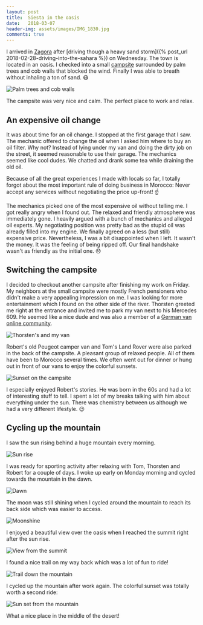 ```yaml
---
layout: post
title:  Siesta in the oasis
date:   2018-03-07
header-img: assets/images/IMG_1830.jpg
comments: true
---
```


I arrived in [Zagora](https://www.google.com/maps/place/Zagora/) after [driving though a heavy sand storm]({% post_url 2018-02-28-driving-into-the-sahara %}) on Wednesday. The town is located in an oasis. I checked into a small [campsite](https://www.google.com/maps/place/Camping+Oasis+Palmier/) surrounded by palm trees and cob walls that blocked the wind. Finally I was able to breath without inhaling a ton of sand. :mask:

![Palm trees and cob walls](/assets/images/IMG_1817.jpg)

 The campsite was very nice and calm. The perfect place to work and relax.

## An expensive oil change

It was about time for an oil change. I stopped at the first garage that I saw. The mechanic offered to change the oil when I asked him where to buy an oil filter. Why not? Instead of lying under my van and doing the dirty job on the street, it seemed reasonable to use their garage. The mechanics seemed like cool dudes. We chatted and drank some tea while draining the old oil.

Because of all the great experiences I made with locals so far, I totally forgot about the most important rule of doing business in Morocco: Never accept any services without negotiating the price up-front! :point_up:

The mechanics picked one of the most expensive oil without telling me. I got really angry when I found out. The relaxed and friendly atmosphere was immediately gone. I heavily argued with a bunch of mechanics and alleged oil experts. My negotiating position was pretty bad as the stupid oil was already filled into my engine. We finally agreed on a less (but still) expensive price. Nevertheless, I was a bit disappointed when I left. It wasn't the money. It was the feeling of being ripped off. Our final handshake wasn't as friendly as the initial one. :disappointed:

## Switching the campsite

I decided to checkout another campsite after finishing my work on Friday. My neighbors at the small campsite were mostly French pensioners who didn't make a very appealing impression on me. I was looking for more entertainment which I found on the other side of the river. Thorsten greeted me right at the entrance and invited me to park my van next to his Mercedes 609. He seemed like a nice dude and was also a member of a [German van online community](http://www.busfreaks.de/).

![Thorsten's and my van](/assets/images/IMG_1827.jpg)

Robert's old Peugeot camper van and Tom's Land Rover were also parked in the back of the campsite. A pleasant group of relaxed people. All of them have been to Morocco several times. We often went out for dinner or hung out in front of our vans to enjoy the colorful sunsets.

![Sunset on the campsite](/assets/images/IMG_1829.jpg)

I especially enjoyed Robert's stories. He was born in the 60s and had a lot of interesting stuff to tell. I spent a lot of my breaks talking with him about everything under the sun. There was chemistry between us although we had a very different lifestyle. :wink:

## Cycling up the mountain

I saw the sun rising behind a huge mountain every morning.

![Sun rise](/assets/images/IMG_1830.jpg)

I was ready for sporting activity after relaxing with Tom, Thorsten and Robert for a couple of days. I woke up early on Monday morning and cycled towards the mountain in the dawn.

![Dawn](/assets/images/IMG_1831.jpg)

The moon was still shining when I cycled around the mountain to reach its back side which was easier to access.

![Moonshine](/assets/images/IMG_1832.jpg)

I enjoyed a beautiful view over the oasis when I reached the summit right after the sun rise.

![View from the summit](/assets/images/IMG_1838.jpg)

I found a nice trail on my way back which was a lot of fun to ride!

![Trail down the mountain](/assets/images/IMG_1844.jpg)

I cycled up the mountain after work again. The colorful sunset was totally worth a second ride:

![Sun set from the mountain](/assets/images/IMG_1857.jpg)

What a nice place in the middle of the desert!

